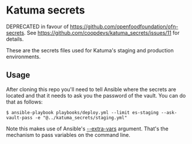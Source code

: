 # Katuma secrets

DEPRECATED in favour of https://github.com/openfoodfoundation/ofn-secrets. See https://github.com/coopdevs/katuma_secrets/issues/11 for details.

These are the secrets files used for Katuma's staging and production environments.

## Usage

After cloning this repo you'll need to tell Ansible where the secrets are located and that it needs to ask you the password of the vault. You can do that as follows:

```shell
$ ansible-playbook playbooks/deploy.yml --limit es-staging --ask-vault-pass -e "@../katuma_secrets/staging.yml"
```

Note this makes use of Ansible's [--extra-vars](https://docs.ansible.com/ansible/latest/user_guide/playbooks_variables.html#passing-variables-on-the-command-line) argument. That's the mechanism to pass variables on the command line.

